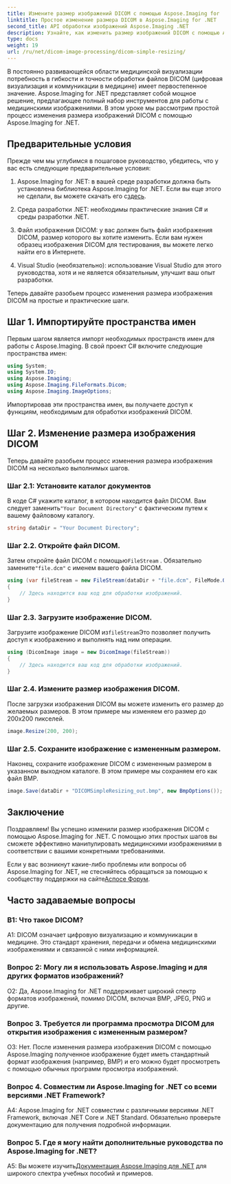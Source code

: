 ```yaml
---
title: Измените размер изображений DICOM с помощью Aspose.Imaging for .NET
linktitle: Простое изменение размера DICOM в Aspose.Imaging for .NET
second_title: API обработки изображений Aspose.Imaging .NET
description: Узнайте, как изменить размер изображений DICOM с помощью Aspose.Imaging for .NET, мощного инструмента для обработки медицинских изображений. Простые шаги для точных результатов.
type: docs
weight: 19
url: /ru/net/dicom-image-processing/dicom-simple-resizing/
---
```

В постоянно развивающейся области медицинской визуализации потребность в гибкости и точности обработки файлов DICOM (цифровая визуализация и коммуникации в медицине) имеет первостепенное значение. Aspose.Imaging for .NET представляет собой мощное решение, предлагающее полный набор инструментов для работы с медицинскими изображениями. В этом уроке мы рассмотрим простой процесс изменения размера изображений DICOM с помощью Aspose.Imaging for .NET. 

## Предварительные условия

Прежде чем мы углубимся в пошаговое руководство, убедитесь, что у вас есть следующие предварительные условия:

1.  Aspose.Imaging for .NET: в вашей среде разработки должна быть установлена библиотека Aspose.Imaging for .NET. Если вы еще этого не сделали, вы можете скачать его с[здесь](https://releases.aspose.com/imaging/net/).

2. Среда разработки .NET: необходимы практические знания C# и среды разработки .NET.

3. Файл изображения DICOM: у вас должен быть файл изображения DICOM, размер которого вы хотите изменить. Если вам нужен образец изображения DICOM для тестирования, вы можете легко найти его в Интернете.

4. Visual Studio (необязательно): использование Visual Studio для этого руководства, хотя и не является обязательным, улучшит ваш опыт разработки.

Теперь давайте разобьем процесс изменения размера изображения DICOM на простые и практические шаги.

## Шаг 1. Импортируйте пространства имен

Первым шагом является импорт необходимых пространств имен для работы с Aspose.Imaging. В свой проект C# включите следующие пространства имен:

```csharp
using System;
using System.IO;
using Aspose.Imaging;
using Aspose.Imaging.FileFormats.Dicom;
using Aspose.Imaging.ImageOptions;
```

Импортировав эти пространства имен, вы получаете доступ к функциям, необходимым для обработки изображений DICOM.

## Шаг 2. Изменение размера изображения DICOM

Теперь давайте разобьем процесс изменения размера изображения DICOM на несколько выполнимых шагов.

### Шаг 2.1: Установите каталог документов

 В коде C# укажите каталог, в котором находится файл DICOM. Вам следует заменить`"Your Document Directory"` с фактическим путем к вашему файловому каталогу.

```csharp
string dataDir = "Your Document Directory";
```

### Шаг 2.2. Откройте файл DICOM.

 Затем откройте файл DICOM с помощью`FileStream` . Обязательно замените`"file.dcm"` с именем вашего файла DICOM.

```csharp
using (var fileStream = new FileStream(dataDir + "file.dcm", FileMode.Open, FileAccess.Read))
{
    // Здесь находится ваш код для обработки изображений.
}
```

### Шаг 2.3. Загрузите изображение DICOM.

 Загрузите изображение DICOM из`fileStream`Это позволяет получить доступ к изображению и выполнять над ним операции.

```csharp
using (DicomImage image = new DicomImage(fileStream))
{
    // Здесь находится ваш код для обработки изображений.
}
```

### Шаг 2.4. Измените размер изображения DICOM.

После загрузки изображения DICOM вы можете изменить его размер до желаемых размеров. В этом примере мы изменяем его размер до 200x200 пикселей.

```csharp
image.Resize(200, 200);
```

### Шаг 2.5. Сохраните изображение с измененным размером.

Наконец, сохраните изображение DICOM с измененным размером в указанном выходном каталоге. В этом примере мы сохраняем его как файл BMP.

```csharp
image.Save(dataDir + "DICOMSimpleResizing_out.bmp", new BmpOptions());
```

## Заключение

Поздравляем! Вы успешно изменили размер изображения DICOM с помощью Aspose.Imaging for .NET. С помощью этих простых шагов вы сможете эффективно манипулировать медицинскими изображениями в соответствии с вашими конкретными требованиями.

 Если у вас возникнут какие-либо проблемы или вопросы об Aspose.Imaging for .NET, не стесняйтесь обращаться за помощью к сообществу поддержки на сайте[Аспосе Форум](https://forum.aspose.com/).

## Часто задаваемые вопросы

### В1: Что такое DICOM?

A1: DICOM означает цифровую визуализацию и коммуникации в медицине. Это стандарт хранения, передачи и обмена медицинскими изображениями и связанной с ними информацией.

### Вопрос 2: Могу ли я использовать Aspose.Imaging и для других форматов изображений?

О2: Да, Aspose.Imaging for .NET поддерживает широкий спектр форматов изображений, помимо DICOM, включая BMP, JPEG, PNG и другие.

### Вопрос 3. Требуется ли программа просмотра DICOM для открытия изображения с измененным размером?

О3: Нет. После изменения размера изображения DICOM с помощью Aspose.Imaging полученное изображение будет иметь стандартный формат изображения (например, BMP) и его можно будет просмотреть с помощью обычных программ просмотра изображений.

### Вопрос 4. Совместим ли Aspose.Imaging for .NET со всеми версиями .NET Framework?

A4: Aspose.Imaging for .NET совместим с различными версиями .NET Framework, включая .NET Core и .NET Standard. Обязательно проверьте документацию для получения подробной информации.

### Вопрос 5. Где я могу найти дополнительные руководства по Aspose.Imaging for .NET?

 A5: Вы можете изучить[Документация Aspose.Imaging для .NET](https://reference.aspose.com/imaging/net/) для широкого спектра учебных пособий и примеров.